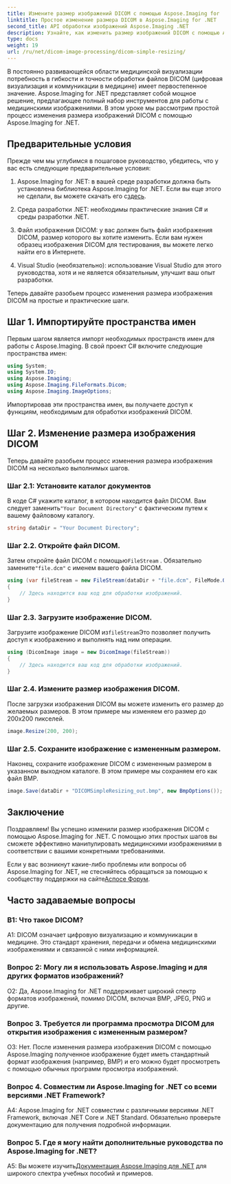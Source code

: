 ```yaml
---
title: Измените размер изображений DICOM с помощью Aspose.Imaging for .NET
linktitle: Простое изменение размера DICOM в Aspose.Imaging for .NET
second_title: API обработки изображений Aspose.Imaging .NET
description: Узнайте, как изменить размер изображений DICOM с помощью Aspose.Imaging for .NET, мощного инструмента для обработки медицинских изображений. Простые шаги для точных результатов.
type: docs
weight: 19
url: /ru/net/dicom-image-processing/dicom-simple-resizing/
---
```

В постоянно развивающейся области медицинской визуализации потребность в гибкости и точности обработки файлов DICOM (цифровая визуализация и коммуникации в медицине) имеет первостепенное значение. Aspose.Imaging for .NET представляет собой мощное решение, предлагающее полный набор инструментов для работы с медицинскими изображениями. В этом уроке мы рассмотрим простой процесс изменения размера изображений DICOM с помощью Aspose.Imaging for .NET. 

## Предварительные условия

Прежде чем мы углубимся в пошаговое руководство, убедитесь, что у вас есть следующие предварительные условия:

1.  Aspose.Imaging for .NET: в вашей среде разработки должна быть установлена библиотека Aspose.Imaging for .NET. Если вы еще этого не сделали, вы можете скачать его с[здесь](https://releases.aspose.com/imaging/net/).

2. Среда разработки .NET: необходимы практические знания C# и среды разработки .NET.

3. Файл изображения DICOM: у вас должен быть файл изображения DICOM, размер которого вы хотите изменить. Если вам нужен образец изображения DICOM для тестирования, вы можете легко найти его в Интернете.

4. Visual Studio (необязательно): использование Visual Studio для этого руководства, хотя и не является обязательным, улучшит ваш опыт разработки.

Теперь давайте разобьем процесс изменения размера изображения DICOM на простые и практические шаги.

## Шаг 1. Импортируйте пространства имен

Первым шагом является импорт необходимых пространств имен для работы с Aspose.Imaging. В свой проект C# включите следующие пространства имен:

```csharp
using System;
using System.IO;
using Aspose.Imaging;
using Aspose.Imaging.FileFormats.Dicom;
using Aspose.Imaging.ImageOptions;
```

Импортировав эти пространства имен, вы получаете доступ к функциям, необходимым для обработки изображений DICOM.

## Шаг 2. Изменение размера изображения DICOM

Теперь давайте разобьем процесс изменения размера изображения DICOM на несколько выполнимых шагов.

### Шаг 2.1: Установите каталог документов

 В коде C# укажите каталог, в котором находится файл DICOM. Вам следует заменить`"Your Document Directory"` с фактическим путем к вашему файловому каталогу.

```csharp
string dataDir = "Your Document Directory";
```

### Шаг 2.2. Откройте файл DICOM.

 Затем откройте файл DICOM с помощью`FileStream` . Обязательно замените`"file.dcm"` с именем вашего файла DICOM.

```csharp
using (var fileStream = new FileStream(dataDir + "file.dcm", FileMode.Open, FileAccess.Read))
{
    // Здесь находится ваш код для обработки изображений.
}
```

### Шаг 2.3. Загрузите изображение DICOM.

 Загрузите изображение DICOM из`fileStream`Это позволяет получить доступ к изображению и выполнять над ним операции.

```csharp
using (DicomImage image = new DicomImage(fileStream))
{
    // Здесь находится ваш код для обработки изображений.
}
```

### Шаг 2.4. Измените размер изображения DICOM.

После загрузки изображения DICOM вы можете изменить его размер до желаемых размеров. В этом примере мы изменяем его размер до 200x200 пикселей.

```csharp
image.Resize(200, 200);
```

### Шаг 2.5. Сохраните изображение с измененным размером.

Наконец, сохраните изображение DICOM с измененным размером в указанном выходном каталоге. В этом примере мы сохраняем его как файл BMP.

```csharp
image.Save(dataDir + "DICOMSimpleResizing_out.bmp", new BmpOptions());
```

## Заключение

Поздравляем! Вы успешно изменили размер изображения DICOM с помощью Aspose.Imaging for .NET. С помощью этих простых шагов вы сможете эффективно манипулировать медицинскими изображениями в соответствии с вашими конкретными требованиями.

 Если у вас возникнут какие-либо проблемы или вопросы об Aspose.Imaging for .NET, не стесняйтесь обращаться за помощью к сообществу поддержки на сайте[Аспосе Форум](https://forum.aspose.com/).

## Часто задаваемые вопросы

### В1: Что такое DICOM?

A1: DICOM означает цифровую визуализацию и коммуникации в медицине. Это стандарт хранения, передачи и обмена медицинскими изображениями и связанной с ними информацией.

### Вопрос 2: Могу ли я использовать Aspose.Imaging и для других форматов изображений?

О2: Да, Aspose.Imaging for .NET поддерживает широкий спектр форматов изображений, помимо DICOM, включая BMP, JPEG, PNG и другие.

### Вопрос 3. Требуется ли программа просмотра DICOM для открытия изображения с измененным размером?

О3: Нет. После изменения размера изображения DICOM с помощью Aspose.Imaging полученное изображение будет иметь стандартный формат изображения (например, BMP) и его можно будет просмотреть с помощью обычных программ просмотра изображений.

### Вопрос 4. Совместим ли Aspose.Imaging for .NET со всеми версиями .NET Framework?

A4: Aspose.Imaging for .NET совместим с различными версиями .NET Framework, включая .NET Core и .NET Standard. Обязательно проверьте документацию для получения подробной информации.

### Вопрос 5. Где я могу найти дополнительные руководства по Aspose.Imaging for .NET?

 A5: Вы можете изучить[Документация Aspose.Imaging для .NET](https://reference.aspose.com/imaging/net/) для широкого спектра учебных пособий и примеров.